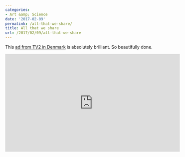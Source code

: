 ```yaml
---
categories:
- Art &amp; Science
date: '2017-02-09'
permalink: /all-that-we-share/
title: All that we share
url: /2017/02/09/all-that-we-share
---
```


This [ad from TV2 in Denmark](https://www.youtube.com/watch?v=jD8tjhVO1Tc) is absolutely brilliant. So beautifully done.

<iframe width="560" height="315" src="https://www.youtube.com/embed/jD8tjhVO1Tc?rel=0" frameborder="0" allowfullscreen></iframe>